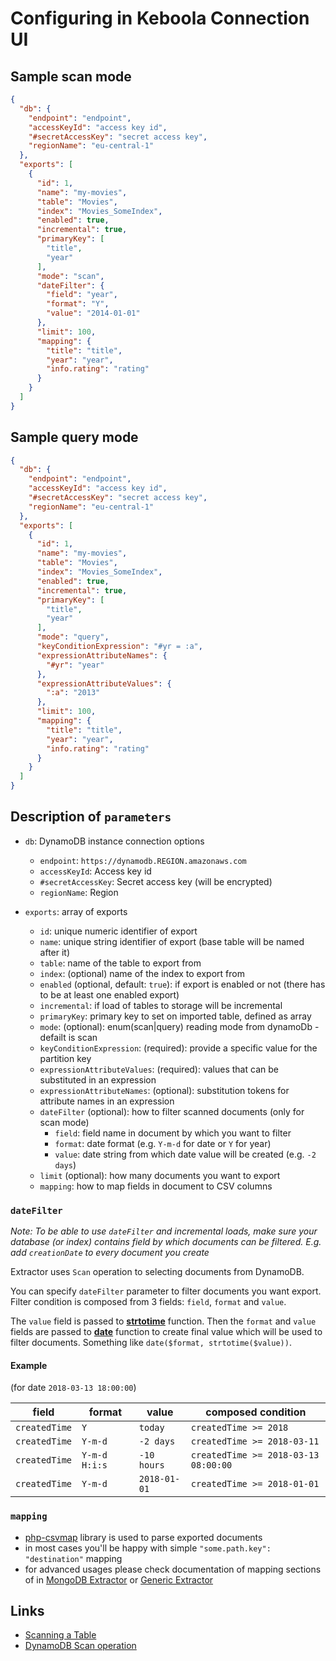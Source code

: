 # Configuring in Keboola Connection UI

## Sample scan mode


```json
{
  "db": {
    "endpoint": "endpoint",
    "accessKeyId": "access key id",
    "#secretAccessKey": "secret access key",
    "regionName": "eu-central-1"
  },
  "exports": [
    {
      "id": 1,
      "name": "my-movies",
      "table": "Movies",
      "index": "Movies_SomeIndex",
      "enabled": true,
      "incremental": true,
      "primaryKey": [
        "title",
        "year"
      ],
      "mode": "scan",
      "dateFilter": {
        "field": "year",
        "format": "Y",
        "value": "2014-01-01"
      },
      "limit": 100,
      "mapping": {
        "title": "title",
        "year": "year",
        "info.rating": "rating"
      }
    }
  ]
}
```


## Sample query mode


```json
{
  "db": {
    "endpoint": "endpoint",
    "accessKeyId": "access key id",
    "#secretAccessKey": "secret access key",
    "regionName": "eu-central-1"
  },
  "exports": [
    {
      "id": 1,
      "name": "my-movies",
      "table": "Movies",
      "index": "Movies_SomeIndex",
      "enabled": true,
      "incremental": true,
      "primaryKey": [
        "title",
        "year"
      ],
      "mode": "query",
      "keyConditionExpression": "#yr = :a",
      "expressionAttributeNames": {
        "#yr": "year"
      },
      "expressionAttributeValues": {
        ":a": "2013"
      },
      "limit": 100,
      "mapping": {
        "title": "title",
        "year": "year",
        "info.rating": "rating"
      }
    }
  ]
}
```

## Description of `parameters`

- `db`: DynamoDB instance connection options
    - `endpoint`: `https://dynamodb.REGION.amazonaws.com`
    - `accessKeyId`: Access key id
    - `#secretAccessKey`: Secret access key (will be encrypted)
    - `regionName`: Region
    
- `exports`: array of exports
    - `id`: unique numeric identifier of export
    - `name`: unique string identifier of export (base table will be named after it)
    - `table`: name of the table to export from
    - `index`: (optional) name of the index to export from
    - `enabled` (optional, default: `true`): if export is enabled or not (there has to be at least one enabled export)
    - `incremental`: if load of tables to storage will be incremental
    - `primaryKey`: primary key to set on imported table, defined as array
    - `mode`: (optional): enum(scan|query) reading mode from dynamoDb - defailt is scan
    - `keyConditionExpression`: (required): provide a specific value for the partition key
    - `expressionAttributeValues`: (required): values that can be substituted in an expression
    - `expressionAttributeNames`: (optional): substitution tokens for attribute names in an expression
    - `dateFilter` (optional): how to filter scanned documents (only for scan mode)
        - `field`: field name in document by which you want to filter
        - `format`: date format (e.g. `Y-m-d` for date or `Y` for year)
        - `value`: date string from which date value will be created (e.g. `-2 days`)
    - `limit` (optional): how many documents you want to export
    - `mapping`: how to map fields in document to CSV columns


### `dateFilter`

*Note: To be able to use `dateFilter` and incremental loads, make sure your database (or index)
contains field by which documents can be filtered. E.g. add `creationDate` to every document you create*

Extractor uses `Scan` operation to selecting documents from DynamoDB.

You can specify `dateFilter` parameter to filter documents you want export. Filter condition is
composed from 3 fields: `field`, `format` and `value`.

The `value` field is passed to [**strtotime**](https://secure.php.net/strtotime) function. Then the
`format` and `value` fields are passed to [**date**](https://secure.php.net/date) function to create
final value which will be used to filter documents. Something like `date($format, strtotime($value))`.

#### Example

(for date `2018-03-13 18:00:00`)

|field|format|value|composed condition|
|---|---|---|---|
|`createdTime`|`Y`|`today`|`createdTime >= 2018`|
|`createdTime`|`Y-m-d`|`-2 days`|`createdTime >= 2018-03-11`|
|`createdTime`|`Y-m-d H:i:s`|`-10 hours`|`createdTime >= 2018-03-13 08:00:00`|
|`createdTime`|`Y-m-d`|`2018-01-01`|`createdTime >= 2018-01-01`|

### `mapping`

- [php-csvmap](https://github.com/keboola/php-csvmap) library is used to parse exported documents
- in most cases you'll be happy with simple `"some.path.key": "destination"` mapping
- for advanced usages please check documentation of mapping sections of in
[MongoDB Extractor](https://help.keboola.com/extractors/database/mongodb/mapping/) or
[Generic Extractor](https://developers.keboola.com/extend/generic-extractor/configuration/config/mappings/) 

## Links

- [Scanning a Table](https://docs.aws.amazon.com/amazondynamodb/latest/developerguide/SQLtoNoSQL.ReadData.Scan.html)
- [DynamoDB Scan operation](https://docs.aws.amazon.com/amazondynamodb/latest/APIReference/API_Scan.html)
